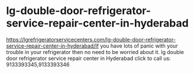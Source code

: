 # lg-double-door-refrigerator-service-repair-center-in-hyderabad
https://lgrefrigeratorservicecenters.com/lg-double-door-refrigerator-service-repair-center-in-hyderabad/If you have lots of panic with your trouble in your refrigerator then no need to be worried about it. lg double door refrigerator service repair center in Hyderabad  click to call us: 9133393345,9133393346 
